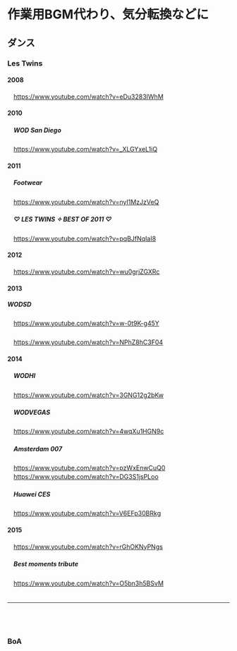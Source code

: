 
# 作業用BGM代わり、気分転換などに

## ダンス

### Les Twins

#### 2008
　https://www.youtube.com/watch?v=eDu3283IWhM

#### 2010

##### 　WOD San Diego
　https://www.youtube.com/watch?v=_XLGYxeL1iQ  

#### 2011

##### 　Footwear
　https://www.youtube.com/watch?v=nyI1MzJzVeQ

##### 　♡ LES TWINS ✧ BEST OF 2011 ♡
　https://www.youtube.com/watch?v=pqBJfNqIaI8

#### 2012
　https://www.youtube.com/watch?v=wu0grjZGXRc


#### 2013

##### WODSD
　https://www.youtube.com/watch?v=w-0t9K-g45Y

##### 
　https://www.youtube.com/watch?v=NPhZ8hC3F04

#### 2014

##### 　WODHI
　https://www.youtube.com/watch?v=3GNG12g2bKw  

##### 　WODVEGAS
　https://www.youtube.com/watch?v=4wqXu1HGN9c  

##### 　Amsterdam 007
　https://www.youtube.com/watch?v=pzWxEnwCuQ0  
　https://www.youtube.com/watch?v=DG3S1jsPLoo

##### 　Huawei CES
　https://www.youtube.com/watch?v=V6EFp30BRkg

#### 2015
　https://www.youtube.com/watch?v=rGhOKNyPNgs

##### 　Best moments tribute
　https://www.youtube.com/watch?v=O5bn3h5BSvM
　  
　  
- - - 
　  
　  
### BoA



